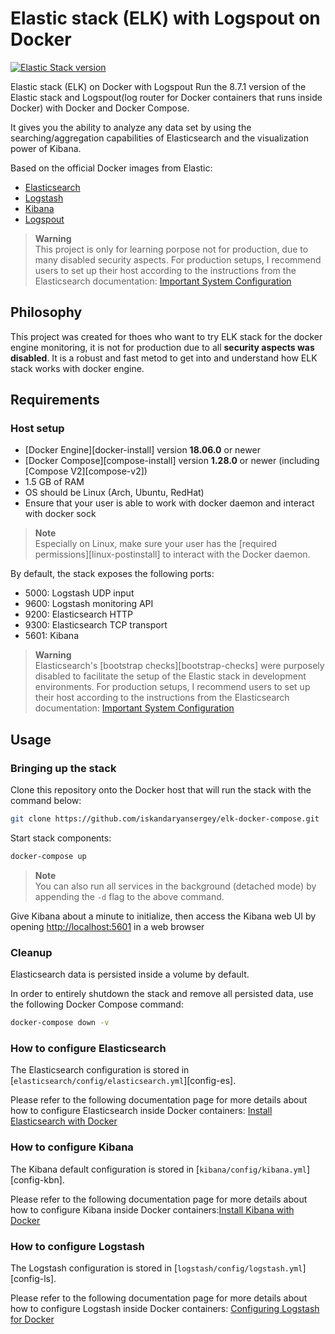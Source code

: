# Elastic stack (ELK) with Logspout  on Docker
[![Elastic Stack version](https://img.shields.io/badge/Elastic%20Stack-8.7.1-00bfb3?style=flat&logo=elastic-stack)](https://www.elastic.co/blog/category/releases)

Elastic stack (ELK) on Docker  with Logspout
Run the 8.7.1 version of the Elastic stack and Logspout(log router for Docker containers that runs inside Docker) with Docker and Docker Compose.

It gives you the ability to analyze any data set by using the searching/aggregation capabilities of Elasticsearch and the visualization power of Kibana.

Based on the official Docker images from Elastic:

- [Elasticsearch](https://github.com/elastic/elasticsearch/tree/main/distribution/docker)
- [Logstash](https://github.com/elastic/logstash/tree/main/docker)
- [Kibana](https://github.com/elastic/kibana/tree/main/src/dev/build/tasks/os_packages/docker_generator)
- [Logspout](https://github.com/gliderlabs/logspout)



> **Warning**  
> This project is only for learning porpose not for production, due to many disabled security aspects.
> For production setups, I recommend users to set up their host according to the
> instructions from the Elasticsearch documentation: [Important System Configuration](https://www.elastic.co/guide/en/elasticsearch/reference/current/system-config.html)



## Philosophy

This project was created for thoes who want to try ELK stack for the docker engine monitoring, it is not for production  due to all **security aspects was disabled**.
It is a robust and fast metod to get into and understand how ELK stack works with docker engine.

## Requirements

### Host setup

* [Docker Engine][docker-install] version **18.06.0** or newer
* [Docker Compose][compose-install] version **1.28.0** or newer (including [Compose V2][compose-v2])
* 1.5 GB of RAM
* OS should be Linux (Arch, Ubuntu, RedHat)
* Ensure that your user is able to work with docker daemon and interact with docker sock

> **Note**  
> Especially on Linux, make sure your user has the [required permissions][linux-postinstall] to interact with the Docker
> daemon. 

By default, the stack exposes the following ports:

* 5000: Logstash UDP input
* 9600: Logstash monitoring API
* 9200: Elasticsearch HTTP
* 9300: Elasticsearch TCP transport
* 5601: Kibana

> **Warning**  
> Elasticsearch's [bootstrap checks][bootstrap-checks] were purposely disabled to facilitate the setup of the Elastic
> stack in development environments. For production setups, I recommend users to set up their host according to the
> instructions from the Elasticsearch documentation: [Important System Configuration](https://www.elastic.co/guide/en/elasticsearch/reference/current/system-config.html)

## Usage

### Bringing up the stack

Clone this repository onto the Docker host that will run the stack with the command below:

```sh
git clone https://github.com/iskandaryansergey/elk-docker-compose.git
```

Start stack components:

```sh
docker-compose up
```

> **Note**  
> You can also run all services in the background (detached mode) by appending the `-d` flag to the above command.

Give Kibana about a minute to initialize, then access the Kibana web UI by opening <http://localhost:5601> in a web
browser

### Cleanup

Elasticsearch data is persisted inside a volume by default.

In order to entirely shutdown the stack and remove all persisted data, use the following Docker Compose command:

```sh
docker-compose down -v
```

### How to configure Elasticsearch

The Elasticsearch configuration is stored in [`elasticsearch/config/elasticsearch.yml`][config-es].

Please refer to the following documentation page for more details about how to configure Elasticsearch inside Docker
containers: [Install Elasticsearch with Docker](https://www.elastic.co/guide/en/elasticsearch/reference/current/docker.html)

### How to configure Kibana

The Kibana default configuration is stored in [`kibana/config/kibana.yml`][config-kbn].

Please refer to the following documentation page for more details about how to configure Kibana inside Docker containers:[Install Kibana with Docker](https://www.elastic.co/guide/en/kibana/current/docker.html)

### How to configure Logstash

The Logstash configuration is stored in [`logstash/config/logstash.yml`][config-ls].

Please refer to the following documentation page for more details about how to configure Logstash inside Docker
containers: [Configuring Logstash for Docker](https://www.elastic.co/guide/en/logstash/current/docker-config.html)
